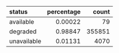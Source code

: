 | status      |   percentage |   count |
|:------------|-------------:|--------:|
| available   |      0.00022 |      79 |
| degraded    |      0.98847 |  355851 |
| unavailable |      0.01131 |    4070 |